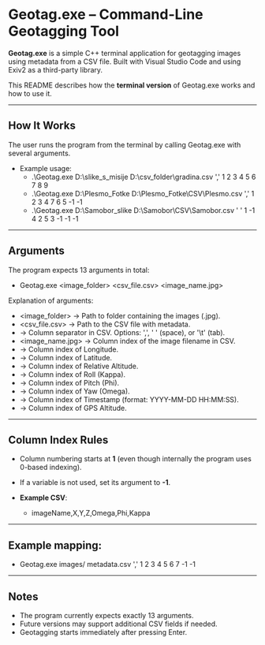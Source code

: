 # Geotag.exe – Command-Line Geotagging Tool

**Geotag.exe** is a simple C++ terminal application for geotagging images using metadata from a CSV file.
Built with Visual Studio Code and using Exiv2 as a third-party library.

This README describes how the **terminal version** of Geotag.exe works and how to use it.

---

## How It Works

The user runs the program from the terminal by calling Geotag.exe with several arguments.
- Example usage:
  - .\Geotag.exe D:\slike_s_misije D:\csv_folder\gradina.csv ',' 1 2 3 4 5 6 7 8 9
  - .\Geotag.exe D:\Plesmo_Fotke D:\Plesmo_Fotke\CSV\Plesmo.csv ',' 1 2 3 4 7 6 5 -1 -1
  - .\Geotag.exe D:\Samobor_slike D:\Samobor\CSV\Samobor.csv ' ' 1 -1 4 2 5 3 -1 -1 -1

---

## Arguments
The program expects 13 arguments in total:
 - Geotag.exe <image_folder> <csv_file.csv> <delimiter> <image_name.jpg> <lon> <lat> <altBaro> <roll> <pitch> <yaw> <time> <altGPS>

 Explanation of arguments:

 - <image_folder> → Path to folder containing the images (.jpg).
 - <csv_file.csv> → Path to the CSV file with metadata.
 - <delimiter> → Column separator in CSV. Options: ',', ' ' (space), or '\t' (tab).
 - <image_name.jpg> → Column index of the image filename in CSV.
 - <lon> → Column index of Longitude.
 - <lat> → Column index of Latitude.
 - <altBaro> → Column index of Relative Altitude.
 - <roll> → Column index of Roll (Kappa).
 - <pitch> → Column index of Pitch (Phi).
 - <yaw> → Column index of Yaw (Omega).
 - <time> → Column index of Timestamp (format: YYYY-MM-DD HH:MM:SS).
 - <altGPS> → Column index of GPS Altitude.

---

## Column Index Rules
- Column numbering starts at **1** (even though internally the program uses 0-based indexing).
- If a variable is not used, set its argument to **-1**.
  
- **Example CSV**:
  - imageName,X,Y,Z,Omega,Phi,Kappa

---

## Example mapping:
- Geotag.exe images/ metadata.csv ',' 1 2 3 4 5 6 7 -1 -1

---

## Notes
- The program currently expects exactly 13 arguments.
- Future versions may support additional CSV fields if needed.
- Geotagging starts immediately after pressing Enter.
